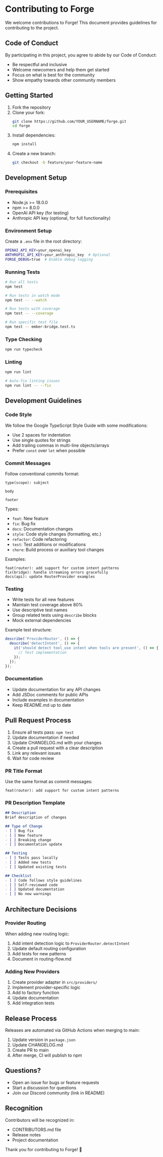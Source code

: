 # Contributing to Forge

We welcome contributions to Forge! This document provides guidelines for contributing to the project.

## Code of Conduct

By participating in this project, you agree to abide by our Code of Conduct:
- Be respectful and inclusive
- Welcome newcomers and help them get started
- Focus on what is best for the community
- Show empathy towards other community members

## Getting Started

1. Fork the repository
2. Clone your fork:
   ```bash
   git clone https://github.com/YOUR_USERNAME/forge.git
   cd forge
   ```
3. Install dependencies:
   ```bash
   npm install
   ```
4. Create a new branch:
   ```bash
   git checkout -b feature/your-feature-name
   ```

## Development Setup

### Prerequisites

- Node.js >= 18.0.0
- npm >= 8.0.0
- OpenAI API key (for testing)
- Anthropic API key (optional, for full functionality)

### Environment Setup

Create a `.env` file in the root directory:

```bash
OPENAI_API_KEY=your_openai_key
ANTHROPIC_API_KEY=your_anthropic_key  # Optional
FORGE_DEBUG=true  # Enable debug logging
```

### Running Tests

```bash
# Run all tests
npm test

# Run tests in watch mode
npm test -- --watch

# Run tests with coverage
npm test -- --coverage

# Run specific test file
npm test -- ember-bridge.test.ts
```

### Type Checking

```bash
npm run typecheck
```

### Linting

```bash
npm run lint

# Auto-fix linting issues
npm run lint -- --fix
```

## Development Guidelines

### Code Style

We follow the Google TypeScript Style Guide with some modifications:
- Use 2 spaces for indentation
- Use single quotes for strings
- Add trailing commas in multi-line objects/arrays
- Prefer `const` over `let` when possible

### Commit Messages

Follow conventional commits format:

```
type(scope): subject

body

footer
```

Types:
- `feat`: New feature
- `fix`: Bug fix
- `docs`: Documentation changes
- `style`: Code style changes (formatting, etc.)
- `refactor`: Code refactoring
- `test`: Test additions or modifications
- `chore`: Build process or auxiliary tool changes

Examples:
```
feat(router): add support for custom intent patterns
fix(bridge): handle streaming errors gracefully
docs(api): update RouterProvider examples
```

### Testing

- Write tests for all new features
- Maintain test coverage above 80%
- Use descriptive test names
- Group related tests using `describe` blocks
- Mock external dependencies

Example test structure:
```typescript
describe('ProviderRouter', () => {
  describe('detectIntent', () => {
    it('should detect tool_use intent when tools are present', () => {
      // Test implementation
    });
  });
});
```

### Documentation

- Update documentation for any API changes
- Add JSDoc comments for public APIs
- Include examples in documentation
- Keep README.md up to date

## Pull Request Process

1. Ensure all tests pass: `npm test`
2. Update documentation if needed
3. Update CHANGELOG.md with your changes
4. Create a pull request with a clear description
5. Link any relevant issues
6. Wait for code review

### PR Title Format

Use the same format as commit messages:
```
feat(router): add support for custom intent patterns
```

### PR Description Template

```markdown
## Description
Brief description of changes

## Type of Change
- [ ] Bug fix
- [ ] New feature
- [ ] Breaking change
- [ ] Documentation update

## Testing
- [ ] Tests pass locally
- [ ] Added new tests
- [ ] Updated existing tests

## Checklist
- [ ] Code follows style guidelines
- [ ] Self-reviewed code
- [ ] Updated documentation
- [ ] No new warnings
```

## Architecture Decisions

### Provider Routing

When adding new routing logic:
1. Add intent detection logic to `ProviderRouter.detectIntent`
2. Update default routing configuration
3. Add tests for new patterns
4. Document in routing-flow.md

### Adding New Providers

1. Create provider adapter in `src/providers/`
2. Implement provider-specific logic
3. Add to factory function
4. Update documentation
5. Add integration tests

## Release Process

Releases are automated via GitHub Actions when merging to main:

1. Update version in `package.json`
2. Update CHANGELOG.md
3. Create PR to main
4. After merge, CI will publish to npm

## Questions?

- Open an issue for bugs or feature requests
- Start a discussion for questions
- Join our Discord community (link in README)

## Recognition

Contributors will be recognized in:
- CONTRIBUTORS.md file
- Release notes
- Project documentation

Thank you for contributing to Forge! 🔨